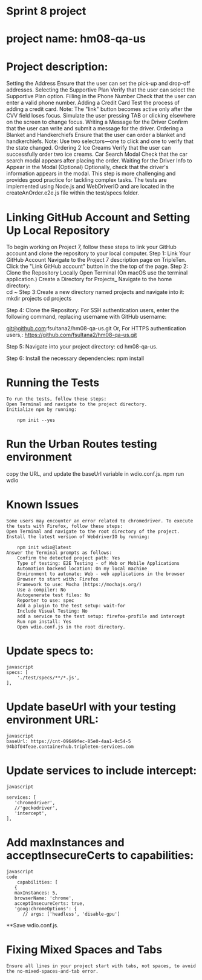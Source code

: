 # Sprint 8 project
# project name: hm08-qa-us
# Project description:
Setting the Address
Ensure that the user can set the pick-up and drop-off addresses.
Selecting the Supportive Plan
Verify that the user can select the Supportive Plan option.
Filling in the Phone Number
Check that the user can enter a valid phone number.
Adding a Credit Card
Test the process of adding a credit card.
Note: The "link" button becomes active only after the CVV field loses focus. Simulate the user pressing TAB or clicking elsewhere on the screen to change focus.
Writing a Message for the Driver
Confirm that the user can write and submit a message for the driver.
Ordering a Blanket and Handkerchiefs
Ensure that the user can order a blanket and handkerchiefs.
Note: Use two selectors—one to click and one to verify that the state changed.
Ordering 2 Ice Creams
Verify that the user can successfully order two ice creams.
Car Search Modal
Check that the car search modal appears after placing the order.
Waiting for the Driver Info to Appear in the Modal (Optional)
Optionally, check that the driver's information appears in the modal. This step is more challenging and provides good practice for tackling complex tasks.
The tests are implemented using Node.js and WebDriverIO and are located in the createAnOrder.e2e.js file within the test/specs folder.


# Linking GitHub Account and Setting Up Local Repository
To begin working on Project 7, follow these steps to link your GitHub account and clone the repository to your local computer.
    Step 1: Link Your GitHub Account
   	Navigate to the Project 7 description page on TripleTen.
  	 Click the "Link GitHub account" button in the the top of the page.
  Step 2: Clone the Repository Locally
   	Open  Terminal (On macOS  use the terminal application.)
   	Create a Directory for Projects_
      	 Navigate to the home directory:  
       	cd ~
  Step 3:Create a new directory named projects and navigate into it:
      	 mkdir projects
       	cd projects

Step 4: Clone the Repository:
   	For SSH authentication users, enter the following command, replacing username with     GitHub username:

git@github.com:fsultana2/hm08-qa-us.git
Or, For HTTPS authentication users,:
https://github.com/fsultana2/hm08-qa-us.git

Step 5: Navigate into your project directory:
   cd hm08-qa-us.

Step 6: Install the necessary dependencies:
   npm install


# Running the Tests
    To run the tests, follow these steps:
    Open Terminal and navigate to the project directory.
    Initialize npm by running:

        npm init --yes


# Run the Urban Routes testing environment
 copy the URL, and update the baseUrl variable in wdio.conf.js.
    npm run wdio

# Known Issues
    Some users may encounter an error related to chromedriver. To execute   
    the tests with Firefox, follow these steps:
    Open Terminal and navigate to the root directory of the project.
    Install the latest version of WebdriverIO by running:

        npm init wdio@latest
    Answer the Terminal prompts as follows:
        Confirm the detected project path: Yes
        Type of testing: E2E Testing - of Web or Mobile Applications
        Automation backend location: On my local machine
        Environment to automate: Web - web applications in the browser
        Browser to start with: Firefox
        Framework to use: Mocha (https://mochajs.org/)
        Use a compiler: No
        Autogenerate test files: No
        Reporter to use: spec
        Add a plugin to the test setup: wait-for
        Include Visual Testing: No
        add a service to the test setup: firefox-profile and intercept
        Run npm install: Yes
        Open wdio.conf.js in the root directory.

# Update specs to:
    javascript
    specs: [
        './test/specs/**/*.js',
    ],


# Update baseUrl with your testing environment URL:
    javascript
    baseUrl: https://cnt-09649fec-85e0-4aa1-9c54-5        94b3f04feae.containerhub.tripleten-services.com

# Update services to include intercept:
    javascript

    services: [
       'chromedriver',
       //'geckodriver',
       'intercept',
    ],

# Add maxInstances and acceptInsecureCerts to capabilities:
    javascript
    code
        capabilities: [
       {
       maxInstances: 5,
       browserName: 'chrome',
       acceptInsecureCerts: true,
       'goog:chromeOptions': {
          // args: ['headless', 'disable-gpu']
       
**Save wdio.conf.js.

# Fixing Mixed Spaces and Tabs
    Ensure all lines in your project start with tabs, not spaces, to avoid  the no-mixed-spaces-and-tab error.